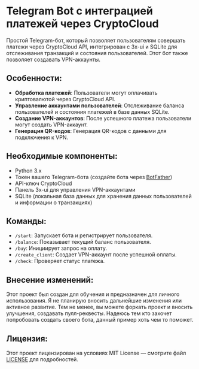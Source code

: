 # Telegram Bot с интеграцией платежей через CryptoCloud

Простой Telegram-бот, который позволяет пользователям совершать платежи через CryptoCloud API, интегрирован с 3x-ui и SQLite для отслеживания транзакций и состояния пользователей. Этот бот также позволяет создавать VPN-аккаунты.

## Особенности:
- **Обработка платежей**: Пользователи могут оплачивать криптовалютой через CryptoCloud API.
- **Управление аккаунтами пользователей**: Отслеживание баланса пользователей и состояния платежей в базе данных SQLite.
- **Создание VPN-аккаунтов**: После успешного платежа пользователи могут создать VPN-аккаунт.
- **Генерация QR-кодов**: Генерация QR-кодов с данными для подключения к VPN.

## Необходимые компоненты:
- Python 3.x
- Токен вашего Telegram-бота (создайте бота через [BotFather](https://core.telegram.org/bots#botfather))
- API-ключ CryptoCloud
- Панель 3x-ui для управления VPN-аккаунтами
- SQLite (локальная база данных для хранения данных пользователей и информации о транзакциях)


## Команды:
- `/start`: Запускает бота и регистрирует пользователя.
- `/balance`: Показывает текущий баланс пользователя.
- `/buy`: Инициирует запрос на оплату.
- `/create_client`: Создает VPN-аккаунт после успешной оплаты.
- `/check`: Проверяет статус платежа.

## Внесение изменений:
Этот проект был создан для обучения и предназначен для личного использования. Я не планирую вносить дальнейшие изменения или активное развитие. Тем не менее, вы можете форкать проект и вносить улучшения, создавать пулл-реквесты.
Надеюсь тем кто захочет попробовать создать своего бота, данный пример хоть чем то поможет.

## Лицензия:
Этот проект лицензирован на условиях MIT License — смотрите файл [LICENSE](LICENSE) для подробностей.

